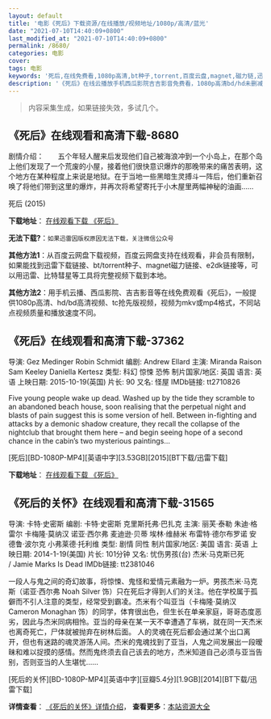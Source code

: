 ```yaml
---
layout: default
title: '电影《死后》下载资源/在线播放/视频地址/1080p/高清/蓝光'
date: "2021-07-10T14:40:09+0800"
last_modified_at: "2021-07-10T14:40:09+0800"
permalink: /8680/
categories: 电影
cover:
tags: 电影
keywords: '死后,在线免费看,1080p高清,bt种子,torrent,百度云盘,magnet,磁力链,迅雷下载资源'
description: '《死后》在线云播放手机西瓜影院吉吉影音免费看，1080p高清bd/hd未删减完整版和tc抢先枪版，mkv/mp4格式，附带bt/torrent种子、magnet/磁力链、百度云盘、网盘资源迅雷下载链接'
---
```


>内容采集生成，如果链接失效，多试几个。


## 《死后》在线观看和高清下载-8680

剧情介绍：　　五个年轻人醒来后发现他们自己被海浪冲到一个小岛上，在那个岛上他们发现了一个荒废的小屋，接着他们很快意识爆炸的那晚带来的痛苦表明，这个地方在某种程度上来说是地狱。在于当地一些黑暗生灵搏斗一阵后，他们重新召唤了将他们带到这里的爆炸，并再次将希望寄托于小木屋里两幅神秘的油画……


死后 (2015)

**下载地址**： [在线观看下载 《死后》](https://www.btbtdy.me/btdy/dy10606.html) 


**无法下载?**：`如果迅雷因版权原因无法下载，关注微信公众号 `

**其他方法1**：从百度云网盘下载视频，百度云网盘支持在线观看，非会员有限制，如果能找到迅雷下载链接、bt/torrent种子、magnet磁力链接、e2dk链接等，可以用迅雷、比特彗星等工具将完整视频下载到本地。

**其他方法2**：用手机云播、西瓜影院、吉吉影音等在线免费观看《死后》，一般提供1080p高清、hd/bd高清视频、tc抢先版视频，视频为mkv或mp4格式，不同站点视频质量和播放速度不同。


## 《死后》在线观看和高清下载-37362

导演: Gez Medinger Robin Schmidt 编剧: Andrew Ellard 主演: Miranda Raison Sam Keeley Daniella Kertesz 类型: 科幻 惊悚 恐怖 制片国家/地区: 英国 语言: 英语 上映日期: 2015-10-19(英国) 片长: 90 又名: 怪屋 IMDb链接: tt2710826

Five young people wake up dead. Washed up by the tide they scramble to an abandoned beach house, soon realising that the perpetual night and blasts of pain suggest this is some version of hell. Between in-fighting and attacks by a demonic shadow creature, they recall the collapse of the nightclub that brought them here – and begin seeing hope of a second chance in the cabin’s two mysterious paintings…


[死后][BD-1080P-MP4][英语中字][3.53GB][2015][BT下载/迅雷下载]

**下载地址**： [在线观看下载 《死后》](https://www.btdx8.com/torrent/sh_2015.html) 


## 《死后的关怀》在线观看和高清下载-31565

导演: 卡特·史密斯 编剧: 卡特·史密斯 克里斯托弗·巴扎克 主演: 丽芙·泰勒 朱迪·格雷尔 卡梅隆·莫纳汉 诺亚·西尔弗 麦迪逊·贝蒂 埃林·维赫米 布雷特·德尔布罗诺 安德鲁·波尔克 小弗莱德·托利维 类型: 剧情 同性 制片国家/地区: 美国 语言: 英语 上映日期: 2014-1-19(美国) 片长: 101分钟 又名: 忧伤男孩(台) 杰米·马克斯已死 / Jamie Marks Is Dead IMDb链接: tt2381046

一段人与鬼之间的奇幻故事，将惊悚、鬼怪和爱情元素融为一炉。男孩杰米·马克斯（诺亚·西尔弗 Noah Silver 饰）只在死后才得到人们的关注。他在学校属于孤僻而不引人注意的类型，经常受到霸凌。杰米有个叫亚当（卡梅隆·莫纳汉 Cameron Monaghan 饰）的同学，体育很出色，但生长在单亲家庭，哥哥态度恶劣，因此与杰米同病相怜。亚当的母亲在某一天不幸遭遇了车祸，就在同一天杰米也离奇死亡，尸体就被抛弃在树林后面。 人的灵魂在死后都会通过某个出口离开，但也有迷路的魂灵游荡人间。杰米的鬼魂找到了亚当，人鬼之间发展出一段暧昧和难以捉摸的感情。然而鬼终须去自己该去的地方，杰米知道自己必须与亚当告别，否则亚当的人生堪忧……


[死后的关怀][BD-1080P-MP4][英语中字][豆瓣5.4分][1.9GB][2014][BT下载/迅雷下载]

**详情查看**： [《死后的关怀》详情介绍](/movie/31565/)， **查看更多**：[本站资源大全](/movie/t/all/)

